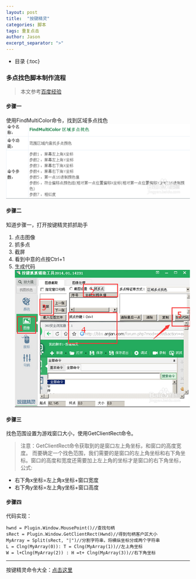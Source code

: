 ```yaml
---
layout: post
title:  "按键精灵"
categories: 脚本
tags: 重复点击
author: Jason
excerpt_separator: ">"
---
```


* 目录
{:toc}

### 多点找色脚本制作流程
> 本文参考[百度经验](http://jingyan.baidu.com/article/e4511cf3286ee52b855eaf74.html)

#### 步骤一
使用FindMultiColor命令，找到区域多点找色
![](/img/FindMultiColor.png)

#### 步骤二
知道步骤一，打开按键精灵抓抓助手
  1. 点击图像
  2. 抓多点
  3. 截屏
  4. 看到中意的点按Ctrl+1
  5. 生成代码
![](/img/steps.png)

#### 步骤三
找色范围设置为游戏窗口大小，使用GetClientRect命令。
> 注意：GetClientRect命令获取到的是窗口左上角坐标，和窗口的高度宽度。  而要确定一个找色范围，我们需要的是窗口的左上角坐标和右下角坐标。窗口的高度和宽度还需要加上左上角的坐标才是窗口的右下角坐标，
> 公式:
* 右下角x坐标=左上角x坐标+窗口宽度 
* 右下角y坐标=左上角y坐标+窗口高度

#### 步骤四
代码实现：
```
hwnd = Plugin.Window.MousePoint()//查找句柄
sRect = Plugin.Window.GetClientRect(Hwnd)//得到句柄客户区大小
MyArray = Split(sRect, "|")//分割字符串，将横纵坐标分成两个字符串
L = Clng(MyArray(0)): T = Clng(MyArray(1))//左上角坐标
W = l+Clng(MyArray(2)) : H =t+ Clng(MyArray(3))//右下角坐标
```
---
按键精灵命令大全：[点击这里](http://zy.anjian.com/?action-model-name-qmdn-itemid-174)